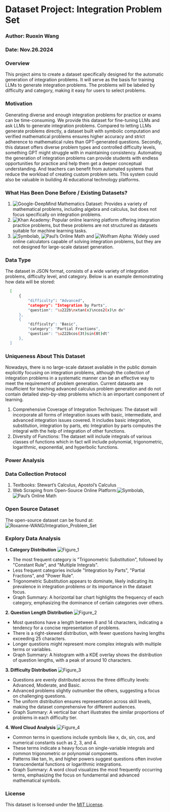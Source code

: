 # Dataset Project: Integration Problem Set
### Author: Ruoxin Wang
### Date: Nov.26.2024

### Overview
This project aims to create a dataset specifically designed for the automatic generation of integration problems. It will serve as the basis for training LLMs to generate integration problems. The problems will be labeled by difficulty and category, making it easy for users to select problems.

### Motivation
Generating diverse and enough integration problems for practice or exams can be time-consuming. We provide this dataset for fine-tuning LLMs and ask LLMs to generate integration problems. Compared to letting LLMs generate problems directly, a dataset built with symbolic computation and verified mathematical problems ensures higher accuracy and strict adherence to mathematical rules than GPT-generated questions. Secondly, this dataset offers diverse problem types and controlled difficulty levels, something GPT might struggle with in maintaining consistency. Automating the generation of integration problems can provide students with endless opportunities for practice and help them get a deeper conceptual understanding. And teachers can benefit from automated systems that reduce the workload of creating custom problem sets. This system could also be valuable in building AI educational technology platforms.

### What Has Been Done Before / Existing Datasets?
1. ![Google-DeepMind Mathematics Dataset](https://github.com/google-deepmind/mathematics_dataset): Provides a variety of mathematical problems, including algebra and calculus, but does not focus specifically on integration problems.
2. ![Khan Academy](https://www.khanacademy.org/math/calculus-1): Popular online learning platform offering integration practice problems, but these problems are not structured as datasets suitable for machine learning tasks.
3. ![Symbolab](https://www.symbolab.com/), ![Paul’s Online Math](https://tutorial.math.lamar.edu/) and ![Wolfram Alpha](https://www.wolframalpha.com/): Widely used online calculators capable of solving integration problems, but they are not designed for large-scale dataset generation.

### Data Type
The dataset in JSON format, consists of a wide variety of integration problems, difficulty level, and category. Below is an example demonstrating how data will be stored:
```bash
  [
      {
          "difficulty": "Advanced",
          "category": "Integration by Parts",
          "question": "\u222b\nxtan(x)\ncos2(x)\n dx"
      },
      {
          "difficulty": "Basic",
          "category": "Partial Fractions",
          "question": "\u222bcos(3t)sin(8t)dt"
      },
  ]
```

### Uniqueness About This Dataset
Nowadays, there is no large-scale dataset available in the public domain explicitly focusing on integration problems, although the collection of integration problems in a systematic manner can be an effective way to meet the requirement of problem generation. Current datasets are insufficient for teaching advanced calculus problem generation and do not contain detailed step-by-step problems which is an important component of learning.
1. Comprehensive Coverage of Integration Techniques: The dataset will incorporate all forms of integration issues with basic, intermediate, and advanced integration issues covered. It includes basic integration, substitution, integration by parts, etc Integration by parts computes the integral with the help of integration of other functions.
2. Diversity of Functions: The dataset will include integrals of various classes of functions which in fact will include polynomial, trigonometric, logarithmic, exponential, and hyperbolic functions.

### Power Analysis


### Data Collection Protocol
1. Textbooks: Stewart’s Calculus, Apostol’s Calculus
2. Web Scraping from Open-Source Online Platform:![Symbolab](https://www.symbolab.com/), ![Paul’s Online Math](https://tutorial.math.lamar.edu/)

### Open Source Dataset
The open-source dataset can be found at: ![Roxanne-WANG/Integration_Problem_Set](https://huggingface.co/datasets/Roxanne-WANG/Integration_Problem_Set)

### Explory Data Analysis
**1. Category Distribution**
![Figure_1](https://github.com/user-attachments/assets/89ded859-a8aa-410a-9ed7-8e3c398f4f04)
  - The most frequent category is "Trigonometric Substitution", followed by "Constant Rule", and "Multiple Integrals".
  - Less frequent categories include "Integration by Parts", "Partial Fractions", and "Power Rule".
  - Trigonometric Substitution appears to dominate, likely indicating its prevalence in integration problems or its importance in the dataset focus.
  - Graph Summary: A horizontal bar chart highlights the frequency of each category, emphasizing the dominance of certain categories over others.

**2. Question Length Distribution**
![Figure_2](https://github.com/user-attachments/assets/ed490643-1ffc-4256-ba61-fc5603687872)
  - Most questions have a length between 8 and 14 characters, indicating a tendency for a concise representation of problems.
  - There is a right-skewed distribution, with fewer questions having lengths exceeding 25 characters.
  - Longer questions might represent more complex integrals with multiple terms or variables.
  - Graph Summary: A histogram with a KDE overlay shows the distribution of question lengths, with a peak of around 10 characters.

**3. Difficulty Distribution**
![Figure_3](https://github.com/user-attachments/assets/e14cf74e-01ad-4ea9-9290-0db0c6ef1cb9)
  - Questions are evenly distributed across the three difficulty levels: Advanced, Moderate, and Basic.
  - Advanced problems slightly outnumber the others, suggesting a focus on challenging questions.
  - The uniform distribution ensures representation across skill levels, making the dataset comprehensive for different audiences.
  - Graph Summary: A vertical bar chart illustrates the similar proportions of problems in each difficulty tier.

**4. Word Cloud Analysis**
![Figure_4](https://github.com/user-attachments/assets/43dfa821-22bb-4f16-a435-b5c8230900ab)
  - Common terms in questions include symbols like x, dx, sin, cos, and numerical constants such as 2, 3, and 4.
  - These terms indicate a heavy focus on single-variable integrals and common trigonometric or polynomial components.
  - Patterns like tan, ln, and higher powers suggest questions often involve transcendental functions or logarithmic integrations.
  - Graph Summary: A word cloud visualizes the most frequently occurring terms, emphasizing the focus on fundamental and advanced mathematical symbols.

### License
This dataset is licensed under the [MIT License](https://opensource.org/licenses/MIT).



